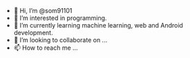 - 👋 Hi, I’m @som91101
- 👀 I’m interested in programming.
- 🌱 I’m currently learning machine learning, web and Android development.
- 💞️ I’m looking to collaborate on ...
- 📫 How to reach me ...

<!---
som91101/som91101 is a ✨ special ✨ repository because its `README.md` (this file) appears on your GitHub profile.
You can click the Preview link to take a look at your changes.
--->
